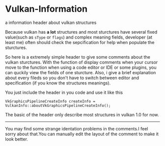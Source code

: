 # Vulkan-Information
a information header about vulkan structures

Because vulkan has **a lot** structures and most sturctures have several fixed value(such as `sType` or `flags`) and complex meaning fields, developer (at least me) often should check the sepcification for help when populate the sturctures.

So here is a extremely simple header to give some comments about the vulkan sturctures. With the function of display comments when your cursor move to the function when using a code editor or IDE or some plugins, you can quckily view the fields of one sturcture. Also, i give a brief explanation about every fileds so you don't have to switch between editor and specification (if you know the structures meanings).

You just include the header in you code and use it like this
```
VkGraphicsPipelineCreateInfo createInfo = VulkanInfo::aboutVkGraphicsPipelineCreateInfo();
```

The basic of the header only describe most structures in vulkan 1.0 for now.

---

You may find some strange identation problems in the comments.I feel sorry about that.You can manually edit the layout of the comment to make it look better.

